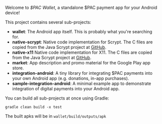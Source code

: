 Welcome to _$PAC Wallet_, a standalone $PAC payment app for your Android device!

This project contains several sub-projects:

 * __wallet__:
     The Android app itself. This is probably what you're searching for.
 * __native-scrypt__:
     Native code implementation for Scrypt. The C files are copied from the
     Java Scrypt project at [GitHub](https://github.com/wg/scrypt).
 * __native-x11__
     Native code implementation for X11. The C files are copied from the
     Java Scrypt project at [GitHub](https://github.com/hashengineering/dashj).
 * __market__:
     App description and promo material for the Google Play app store.
 * __integration-android__:
     A tiny library for integrating $PAC payments into your own Android app
     (e.g. donations, in-app purchases).
 * __sample-integration-android__:
     A minimal example app to demonstrate integration of digital payments into
     your Android app.

You can build all sub-projects at once using Gradle:

`gradle clean build -x test`

The built apks will be in `wallet/build/outputs/apk`


